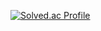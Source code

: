 [![Solved.ac Profile](http://mazassumnida.wtf/api/generate_badge?boj=kdk7854)](https://solved.ac/kdk7854)<br/>
